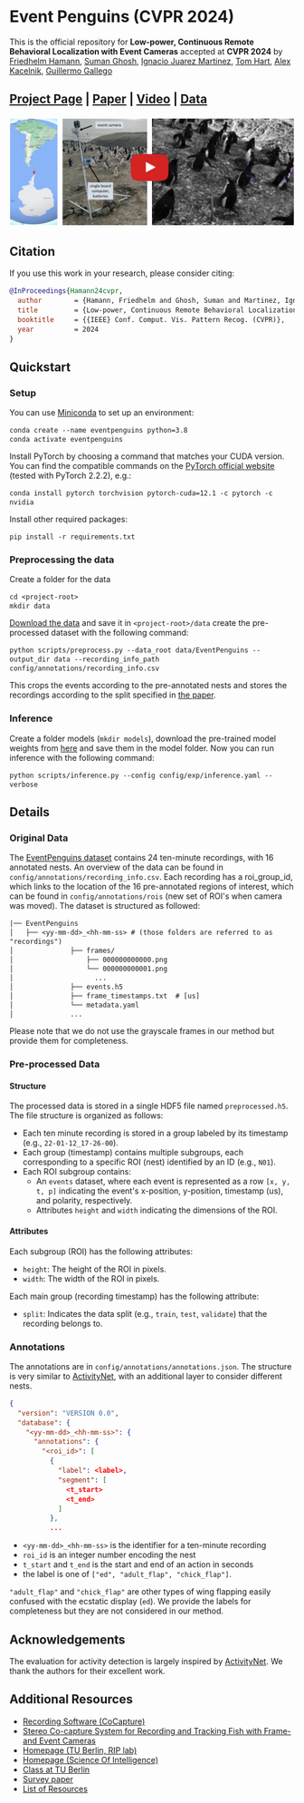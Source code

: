 # Event Penguins (CVPR 2024)

This is the official repository for **Low-power, Continuous Remote Behavioral Localization with Event Cameras** accepted at **CVPR 2024** by [Friedhelm Hamann](https://friedhelmhamann.github.io/), [Suman Ghosh](https://scholar.google.com/citations?user=4QgBeWAAAAAJ&hl=de&oi=sra), [Ignacio Juarez Martinez](https://www.biology.ox.ac.uk/people/ignacio-nacho-juarez-martinez), [Tom Hart](https://scholar.google.co.uk/citations?user=HxUEZy0AAAAJ&hl=en), [Alex Kacelnik](https://users.ox.ac.uk/~kgroup/people/alexkacelnik.shtml), [Guillermo Gallego](https://sites.google.com/view/guillermogallego)

<h2 align="left">

 [Project Page](https://tub-rip.github.io/eventpenguins/) | [Paper](https://arxiv.org/pdf/2312.03799.pdf) | [Video](https://www.youtube.com/watch?v=o79wbZh0gU4&feature=youtu.be) | [Data](https://drive.google.com/drive/folders/1VoKEg6CSITmPH27R19tGzyzbUIrmhRDV?usp=drive_link)

</h2>

[![Low-power, Continuous Remote Behavioral Localization with Event Cameras](docs/eventpenguins_yt_thumbnail.png)](https://youtu.be/o79wbZh0gU4)

## Citation

If you use this work in your research, please consider citing:

```bibtex
@InProceedings{Hamann24cvpr,
  author        = {Hamann, Friedhelm and Ghosh, Suman and Martinez, Ignacio Juarez and Hart, Tom and Kacelnik, Alex and Gallego, Guillermo},
  title         = {Low-power, Continuous Remote Behavioral Localization with Event Cameras},
  booktitle     = {{IEEE} Conf. Comput. Vis. Pattern Recog. (CVPR)},
  year          = 2024
}
```

## Quickstart

### Setup

You can use [Miniconda](https://docs.conda.io/en/latest/miniconda.html) to set up an environment:

    conda create --name eventpenguins python=3.8
    conda activate eventpenguins

Install PyTorch by choosing a command that matches your CUDA version. You can find the compatible commands on the [PyTorch official website](https://pytorch.org/get-started/locally/) (tested with PyTorch 2.2.2), e.g.:

    conda install pytorch torchvision pytorch-cuda=12.1 -c pytorch -c nvidia

Install other required packages:

    pip install -r requirements.txt

### Preprocessing the data

Create a folder for the data

    cd <project-root>
    mkdir data

[Download the data](https://drive.google.com/drive/folders/1VoKEg6CSITmPH27R19tGzyzbUIrmhRDV?usp=drive_link) and save it in `<project-root>/data` create the pre-processed dataset with the following command:

    python scripts/preprocess.py --data_root data/EventPenguins --output_dir data --recording_info_path config/annotations/recording_info.csv

This crops the events according to the pre-annotated nests and stores the recordings according to the split specified in [the paper](https://arxiv.org/pdf/2312.03799.pdf).

### Inference

Create a folder models (`mkdir models`), download the pre-trained model weights from [here](https://drive.google.com/drive/folders/1A4JB97u4879oQ88FsgXa_LAU42ffpW1K?usp=sharing) and save them in the model folder.
Now you can run inference with the following command:

    python scripts/inference.py --config config/exp/inference.yaml --verbose

## Details

### Original Data

The [EventPenguins dataset](https://drive.google.com/drive/folders/1VoKEg6CSITmPH27R19tGzyzbUIrmhRDV?usp=drive_link) contains 24 ten-minute recordings, with 16 annotated nests.
An overview of the data can be found in `config/annotations/recording_info.csv`.
Each recording has a roi_group_id, which links to the location of the 16 pre-annotated regions of interest, which can be found in `config/annotations/rois` (new set of ROI's when camera was moved).
The dataset is structured as followed:

```shell
|── EventPenguins
│   ├── <yy-mm-dd>_<hh-mm-ss> # (those folders are referred to as "recordings")
│              ├── frames/
│                  ├── 000000000000.png
│                  └── 000000000001.png
│                    ...
│              ├── events.h5
│              ├── frame_timestamps.txt  # [us]
│              └── metadata.yaml       
│              ...
```

Please note that we do not use the grayscale frames in our method but provide them for completeness.

### Pre-processed Data

#### Structure

The processed data is stored in a single HDF5 file named `preprocessed.h5`. The file structure is organized as follows:

- Each ten minute recording is stored in a group labeled by its timestamp (e.g., `22-01-12_17-26-00`).
- Each group (timestamp) contains multiple subgroups, each corresponding to a specific ROI (nest) identified by an ID (e.g., `N01`).
- Each ROI subgroup contains:
  - An `events` dataset, where each event is represented as a row `[x, y, t, p]` indicating the event's x-position, y-position, timestamp (us), and polarity, respectively.
  - Attributes `height` and `width` indicating the dimensions of the ROI.

#### Attributes

Each subgroup (ROI) has the following attributes:
- `height`: The height of the ROI in pixels.
- `width`: The width of the ROI in pixels.

Each main group (recording timestamp) has the following attribute:
- `split`: Indicates the data split (e.g., `train`, `test`, `validate`) that the recording belongs to.

### Annotations

The annotations are in `config/annotations/annotations.json`.
The structure is very similar to [ActivityNet](https://github.com/activitynet/ActivityNet), with an additional layer to consider different nests.

```json
{
  "version": "VERSION 0.0",
  "database": {
    "<yy-mm-dd>_<hh-mm-ss>": {
      "annotations": {
        "<roi_id>": [
          {
            "label": <label>,
            "segment": [
              <t_start>
              <t_end>
            ]
          },
          ...
```
* `<yy-mm-dd>_<hh-mm-ss>` is the identifier for a ten-minute recording
* `roi_id` is an integer number encoding the nest
* `t_start` and `t_end` is the start and end of an action in seconds 
* the label is one of `["ed", "adult_flap", "chick_flap"]`.

`"adult_flap"` and `"chick_flap"` are other types of wing flapping easily confused with the ecstatic display (`ed`).
We provide the labels for completeness but they are not considered in our method.

## Acknowledgements

The evaluation for activity detection is largely inspired by [ActivityNet](https://github.com/activitynet/ActivityNet). We thank the authors for their excellent work.

## Additional Resources

* [Recording Software (CoCapture)](https://github.com/tub-rip/CoCapture)
* [Stereo Co-capture System for Recording and Tracking Fish with Frame-and Event Cameras](https://arxiv.org/pdf/2207.07332.pdf)
* [Homepage (TU Berlin, RIP lab)](https://sites.google.com/view/guillermogallego/research/event-based-vision)
* [Homepage (Science Of Intelligence)](https://www.scienceofintelligence.de/)
* [Class at TU Berlin](https://sites.google.com/view/guillermogallego/teaching/event-based-robot-vision)
* [Survey paper](http://rpg.ifi.uzh.ch/docs/EventVisionSurvey.pdf)
* [List of Resources](https://github.com/uzh-rpg/event-based_vision_resources)
